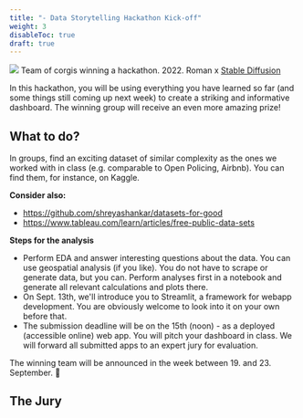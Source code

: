 ```yaml
---
title: "- Data Storytelling Hackathon Kick-off"
weight: 3
disableToc: true
draft: true
---
```


![](/ds22/images/corgi_hackathon.png)
Team of corgis winning a hackathon. 2022. Roman x [Stable Diffusion](https://stability.ai/blog/stable-diffusion-public-release)


In this hackathon, you will be using everything you have learned so far (and some things still coming up next week) to create a striking and informative dashboard. The winning group will receive an even more amazing prize!

## What to do?

In groups, find an exciting dataset of similar complexity as the ones we worked with in class (e.g. comparable to Open Policing, Airbnb). You can find them, for instance, on Kaggle.

**Consider also:**
* https://github.com/shreyashankar/datasets-for-good
* https://www.tableau.com/learn/articles/free-public-data-sets

**Steps for the analysis**
* Perform EDA and answer interesting questions about the data. You can use geospatial analysis (if you like). You do not have to scrape or generate data, but you can. Perform analyses first in a notebook and generate all relevant calculations and plots there.
* On Sept. 13th, we'll introduce you to Streamlit, a framework for webapp development. You are obviously welcome to look into it on your own before that.
* The submission deadline will be on the 15th (noon) - as a deployed (accessible online) web app. You will pitch your dashboard in class. We will forward all submitted apps to an expert jury for evaluation.

The winning team will be announced in the week between 19. and 23. September. 🎉

## The Jury


<!-- ![](/ds22/images/mathias.jpg?height=200px)

**Mathias Boe Flinta**
CTO at Scandinavian Medical Solutions

Mathias is Head of Data & Analytics & IT at SMS (Scandinavian Medical Solutions). He finished his studies in cand.oecon. (MSc. Economics) one year ago, during which he specialized in BI and Data Science. Currently, he is implementing a new ERP system, which will set a good foundation for BI analysis and predictive foresting with Data Science within the coming year.


![](/ds22/images/karolina.jpeg?height=200px)

**Karolina Grodzinska**
Data Analyst Co-op @ Schneider Electric, Boston US

Karolina currently works as a data analyst at Schneider Electric. She's also been chosen as a Tableau Student Ambassador for the upcoming academic year. In her free time, she likes to participate in data visualization challenges.


![](/ds22/images/david.jpg?height=200px)
**David Jan Lazar**
Data Scientist at DataSentics, an Atos Company.

David has completed a Social Data Science semester at Aalborg University and a Masters Degree from Business Intelligence at Aarhus University. He works as a data scientist at DataSentics, a consulting firm that provides business solutions based on machine learning in areas of business, finance, insurance, natural language processing, computer vision and more.   -->